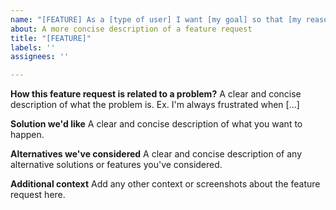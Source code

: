 ```yaml
---
name: "[FEATURE] As a [type of user] I want [my goal] so that [my reason]"
about: A more concise description of a feature request
title: "[FEATURE]"
labels: ''
assignees: ''

---
```


**How this feature request is related to a problem?**
A clear and concise description of what the problem is. Ex. I'm always frustrated when [...]

**Solution we'd like**
A clear and concise description of what you want to happen.

**Alternatives we've considered**
A clear and concise description of any alternative solutions or features you've considered.

**Additional context**
Add any other context or screenshots about the feature request here.
